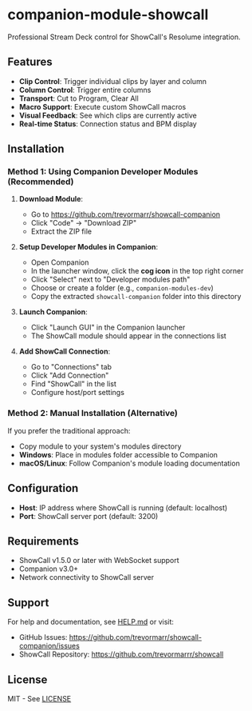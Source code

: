 # companion-module-showcall

Professional Stream Deck control for ShowCall's Resolume integration.

## Features

- **Clip Control**: Trigger individual clips by layer and column
- **Column Control**: Trigger entire columns  
- **Transport**: Cut to Program, Clear All
- **Macro Support**: Execute custom ShowCall macros
- **Visual Feedback**: See which clips are currently active
- **Real-time Status**: Connection status and BPM display

## Installation

### Method 1: Using Companion Developer Modules (Recommended)

1. **Download Module**:
   - Go to https://github.com/trevormarr/showcall-companion
   - Click "Code" → "Download ZIP"
   - Extract the ZIP file

2. **Setup Developer Modules in Companion**:
   - Open Companion
   - In the launcher window, click the **cog icon** in the top right corner
   - Click "Select" next to "Developer modules path"
   - Choose or create a folder (e.g., `companion-modules-dev`)
   - Copy the extracted `showcall-companion` folder into this directory

3. **Launch Companion**:
   - Click "Launch GUI" in the Companion launcher
   - The ShowCall module should appear in the connections list

4. **Add ShowCall Connection**:
   - Go to "Connections" tab
   - Click "Add Connection"
   - Find "ShowCall" in the list
   - Configure host/port settings

### Method 2: Manual Installation (Alternative)
If you prefer the traditional approach:
- Copy module to your system's modules directory
- **Windows**: Place in modules folder accessible to Companion
- **macOS/Linux**: Follow Companion's module loading documentation

## Configuration

- **Host**: IP address where ShowCall is running (default: localhost)
- **Port**: ShowCall server port (default: 3200)

## Requirements

- ShowCall v1.5.0 or later with WebSocket support
- Companion v3.0+
- Network connectivity to ShowCall server

## Support

For help and documentation, see [HELP.md](./companion/HELP.md) or visit:
- GitHub Issues: https://github.com/trevormarr/showcall-companion/issues
- ShowCall Repository: https://github.com/trevormarrr/showcall

## License

MIT - See [LICENSE](./LICENSE)
